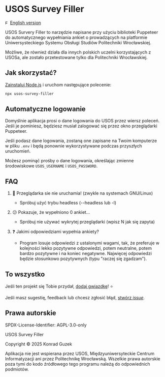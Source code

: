 # USOS Survey Filler

<img height="12" src="https://flagcdn.com/w80/gb.png" alt="EN" /> [English version](https://github.com/kguzek/usos-survey-filler#readme)

USOS Survery Filler to narzędzie napisane przy użyciu biblioteki Puppeteer do automatycznego wypełniania ankiet o prowadzących na platformie Uniwersysteckiego Systemu Obsługi Studiów Politechniki Wrocławskiej.

Możliwe, że również działa dla innych polskich uczelni korzystających z USOSa, ale zostało przetestowane tylko dla Politechniki Wrocławskiej.

## Jak skorzystać?

[Zainstaluj Node.js](https://nodejs.org/pl/) i uruchom następujące polecenie:

```bash
npx usos-survey-filler
```

## Automatyczne logowanie

Domyślnie aplikacja prosi o dane logowania do USOS przez wiersz poleceń. Jeśli je pominiesz, będziesz musiał zalogować się przez okno przeglądarki Puppeteer.

Jeśli podasz dane logowania, zostaną one zapisane na Twoim komputerze w pliku `.env` i będą ponownie wykorzystywane podczas przyszłych uruchomień.

Możesz pominąć prośby o dane logowania, określając zmienne środowiskowe `USOS_USERNAME` i `USOS_PASSWORD`.

## FAQ

1. 🥶 Przeglądarka sie nie uruchamia! (zwykle na systemach GNU/Linux)
   - Spróbuj użyć trybu headless (--headless lub -l)

2. 😕 Pokazuje, że wypełniono 0 ankiet...
   - Spróbuj nie używać wykrytej przeglądarki (wpisz N jak się zapyta)

3. ❓ Jakimi odpowiedziami wypełnia ankiety?
   - Program losuje odpowiedzi z ustalonymi wagami, tak, że preferuje w kolejności lekko pozytywne odpowiedzi, potem neutralne, potem bardzo pozytywne i na koniec negatywne. Najwięcej odpowiedzi będzie stosunkowo pozytywnych (typu "raczej się zgadzam").

## To wszystko

Jeśli ten projekt się Tobie przydał, [dodaj gwiazdkę](https://github.com/kguzek/usos-survey-filler)! ⭐

Jeśli masz sugestię, feedback lub chcesz zgłosić błąd, [stwórz *issue*](https://github.com/kguzek/usos-survey-filler/issues/new).

## Prawa autorskie

SPDX-License-Identifier: AGPL-3.0-only

USOS Survey Filler

Copyright © 2025 Konrad Guzek

Aplikacja nie jest wspierana przez USOS, Międzyuniwersyteckie Centrum Informatyzacji ani przez Politechnikę Wrocławską. Wszelkie prawa autorskie poza tymi do kodo źródłowego tego programu należą do odpowiednich podmiotów.

